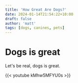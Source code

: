 ```yaml
---
title: 'How Great Are Dogs?'
date: 2024-01-14T21:54:22+10:00
draft: false
author: 'matt'
tags: [dogs, canines, pets]
---
```


# Dogs is great

Let's be real, dogs is great.

{{< youtube kMhw5MFYU0s >}}